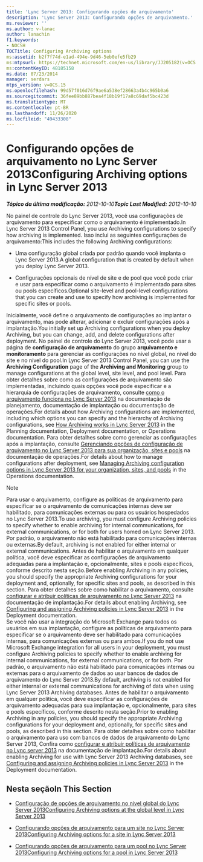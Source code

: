 ```yaml
---
title: 'Lync Server 2013: Configurando opções de arquivamento'
description: 'Lync Server 2013: Configurando opções de arquivamento.'
ms.reviewer: ''
ms.author: v-lanac
author: lanachin
f1.keywords:
- NOCSH
TOCTitle: Configuring Archiving options
ms:assetid: b2f7f74d-e1ad-494e-9d46-5eb0efe5fb29
ms:mtpsurl: https://technet.microsoft.com/en-us/library/JJ205182(v=OCS.15)
ms:contentKeyID: 48185158
ms.date: 07/23/2014
manager: serdars
mtps_version: v=OCS.15
ms.openlocfilehash: 99d57f016d76f9ae6a538ef28663a4b4c965b0a6
ms.sourcegitcommit: 36fee89bb887bea4f18b19f17a8c69daf5bc423d
ms.translationtype: MT
ms.contentlocale: pt-BR
ms.lasthandoff: 11/26/2020
ms.locfileid: "49433308"
---
```

# <a name="configuring-archiving-options-in-lync-server-2013"></a><span data-ttu-id="cc61d-103">Configurando opções de arquivamento no Lync Server 2013</span><span class="sxs-lookup"><span data-stu-id="cc61d-103">Configuring Archiving options in Lync Server 2013</span></span>

<div data-xmlns="http://www.w3.org/1999/xhtml">

<div class="topic" data-xmlns="http://www.w3.org/1999/xhtml" data-msxsl="urn:schemas-microsoft-com:xslt" data-cs="https://msdn.microsoft.com/">

<div data-asp="https://msdn2.microsoft.com/asp">



</div>

<div id="mainSection">

<div id="mainBody"><span data-ttu-id="cc61d-104">

<span> </span></span><span class="sxs-lookup"><span data-stu-id="cc61d-104">

<span> </span></span></span>

<span data-ttu-id="cc61d-105">_**Tópico da última modificação:** 2012-10-10_</span><span class="sxs-lookup"><span data-stu-id="cc61d-105">_**Topic Last Modified:** 2012-10-10_</span></span>

<span data-ttu-id="cc61d-106">No painel de controle do Lync Server 2013, você usa configurações de arquivamento para especificar como o arquivamento é implementado.</span><span class="sxs-lookup"><span data-stu-id="cc61d-106">In Lync Server 2013 Control Panel, you use Archiving configurations to specify how archiving is implemented.</span></span> <span data-ttu-id="cc61d-107">Isso inclui as seguintes configurações de arquivamento:</span><span class="sxs-lookup"><span data-stu-id="cc61d-107">This includes the following Archiving configurations:</span></span>

  - <span data-ttu-id="cc61d-108">Uma configuração global criada por padrão quando você implanta o Lync Server 2013.</span><span class="sxs-lookup"><span data-stu-id="cc61d-108">A global configuration that is created by default when you deploy Lync Server 2013.</span></span>

  - <span data-ttu-id="cc61d-109">Configurações opcionais de nível de site e de pool que você pode criar e usar para especificar como o arquivamento é implementado para sites ou pools específicos.</span><span class="sxs-lookup"><span data-stu-id="cc61d-109">Optional site-level and pool-level configurations that you can create and use to specify how archiving is implemented for specific sites or pools.</span></span>

<span data-ttu-id="cc61d-110">Inicialmente, você define o arquivamento de configurações ao implantar o arquivamento, mas pode alterar, adicionar e excluir configurações após a implantação.</span><span class="sxs-lookup"><span data-stu-id="cc61d-110">You initially set up Archiving configurations when you deploy Archiving, but you can change, add, and delete configurations after deployment.</span></span> <span data-ttu-id="cc61d-111">No painel de controle do Lync Server 2013, você pode usar a página de **configuração de arquivamento** do grupo **arquivamento e monitoramento** para gerenciar as configurações no nível global, no nível do site e no nível do pool.</span><span class="sxs-lookup"><span data-stu-id="cc61d-111">In Lync Server 2013 Control Panel, you can use the **Archiving Configuration** page of the **Archiving and Monitoring** group to manage configurations at the global level, site level, and pool level.</span></span> <span data-ttu-id="cc61d-112">Para obter detalhes sobre como as configurações de arquivamento são implementadas, incluindo quais opções você pode especificar e a hierarquia de configurações de arquivamento, consulte [como o arquivamento funciona no Lync Server 2013](lync-server-2013-how-archiving-works.md) na documentação de planejamento, documentação de implantação ou documentação de operações.</span><span class="sxs-lookup"><span data-stu-id="cc61d-112">For details about how Archiving configurations are implemented, including which options you can specify and the hierarchy of Archiving configurations, see [How Archiving works in Lync Server 2013](lync-server-2013-how-archiving-works.md) in the Planning documentation, Deployment documentation, or Operations documentation.</span></span> <span data-ttu-id="cc61d-113">Para obter detalhes sobre como gerenciar as configurações após a implantação, consulte [Gerenciando opções de configuração de arquivamento no Lync Server 2013 para sua organização, sites e pools](lync-server-2013-managing-archiving-configuration-options-for-your-organization-sites-and-pools.md) na documentação de operações.</span><span class="sxs-lookup"><span data-stu-id="cc61d-113">For details about how to manage configurations after deployment, see [Managing Archiving configuration options in Lync Server 2013 for your organization, sites, and pools](lync-server-2013-managing-archiving-configuration-options-for-your-organization-sites-and-pools.md) in the Operations documentation.</span></span>

<div>


> [!NOTE]  
> <span data-ttu-id="cc61d-114">Para usar o arquivamento, configure as políticas de arquivamento para especificar se o arquivamento de comunicações internas deve ser habilitado, para comunicações externas ou para os usuários hospedados no Lync Server 2013.</span><span class="sxs-lookup"><span data-stu-id="cc61d-114">To use archiving, you must configure Archiving policies to specify whether to enable archiving for internal communications, for external communications, or for both for users homed on Lync Server 2013.</span></span> <span data-ttu-id="cc61d-115">Por padrão, o arquivamento não está habilitado para comunicações internas ou externas.</span><span class="sxs-lookup"><span data-stu-id="cc61d-115">By default, archiving is not enabled for either internal or external communications.</span></span> <span data-ttu-id="cc61d-116">Antes de habilitar o arquivamento em qualquer política, você deve especificar as configurações de arquivamento adequadas para a implantação e, opcionalmente, sites e pools específicos, conforme descrito nesta seção.</span><span class="sxs-lookup"><span data-stu-id="cc61d-116">Before enabling Archiving in any policies, you should specify the appropriate Archiving configurations for your deployment and, optionally, for specific sites and pools, as described in this section.</span></span> <span data-ttu-id="cc61d-117">Para obter detalhes sobre como habilitar o arquivamento, consulte <A href="lync-server-2013-configuring-and-assigning-archiving-policies.md">configurar e atribuir políticas de arquivamento no Lync Server 2013</A> na documentação de implantação.</span><span class="sxs-lookup"><span data-stu-id="cc61d-117">For details about enabling Archiving, see <A href="lync-server-2013-configuring-and-assigning-archiving-policies.md">Configuring and assigning Archiving policies in Lync Server 2013</A> in the Deployment documentation.</span></span><BR><span data-ttu-id="cc61d-118">Se você não usar a integração do Microsoft Exchange para todos os usuários em sua implantação, configure as políticas de arquivamento para especificar se o arquivamento deve ser habilitado para comunicações internas, para comunicações externas ou para ambos.</span><span class="sxs-lookup"><span data-stu-id="cc61d-118">If you do not use Microsoft Exchange integration for all users in your deployment, you must configure Archiving policies to specify whether to enable archiving for internal communications, for external communications, or for both.</span></span> <span data-ttu-id="cc61d-119">Por padrão, o arquivamento não está habilitado para comunicações internas ou externas para o arquivamento de dados ao usar bancos de dados de arquivamento do Lync Server 2013.</span><span class="sxs-lookup"><span data-stu-id="cc61d-119">By default, archiving is not enabled for either internal or external communications for archiving of data when using Lync Server 2013 Archiving databases.</span></span> <span data-ttu-id="cc61d-120">Antes de habilitar o arquivamento em qualquer política, você deve especificar as configurações de arquivamento adequadas para sua implantação e, opcionalmente, para sites e pools específicos, conforme descrito nesta seção.</span><span class="sxs-lookup"><span data-stu-id="cc61d-120">Prior to enabling Archiving in any policies, you should specify the appropriate Archiving configurations for your deployment and, optionally, for specific sites and pools, as described in this section.</span></span> <span data-ttu-id="cc61d-121">Para obter detalhes sobre como habilitar o arquivamento para uso com bancos de dados de arquivamento do Lync Server 2013, Confira como <A href="lync-server-2013-configuring-and-assigning-archiving-policies.md">configurar e atribuir políticas de arquivamento no Lync server 2013</A> na documentação de implantação.</span><span class="sxs-lookup"><span data-stu-id="cc61d-121">For details about enabling Archiving for use with Lync Server 2013 Archiving databases, see <A href="lync-server-2013-configuring-and-assigning-archiving-policies.md">Configuring and assigning Archiving policies in Lync Server 2013</A> in the Deployment documentation.</span></span>



</div>

<div>

## <a name="in-this-section"></a><span data-ttu-id="cc61d-122">Nesta seção</span><span class="sxs-lookup"><span data-stu-id="cc61d-122">In This Section</span></span>

  - [<span data-ttu-id="cc61d-123">Configuração de opções de arquivamento no nível global do Lync Server 2013</span><span class="sxs-lookup"><span data-stu-id="cc61d-123">Configuring Archiving options at the global level in Lync Server 2013</span></span>](lync-server-2013-configuring-archiving-options-at-the-global-level.md)

  - [<span data-ttu-id="cc61d-124">Configurando opções de arquivamento para um site no Lync Server 2013</span><span class="sxs-lookup"><span data-stu-id="cc61d-124">Configuring Archiving options for a site in Lync Server 2013</span></span>](lync-server-2013-configuring-archiving-options-for-a-site.md)

  - [<span data-ttu-id="cc61d-125">Configurando opções de arquivamento para um pool no Lync Server 2013</span><span class="sxs-lookup"><span data-stu-id="cc61d-125">Configuring Archiving options for a pool in Lync Server 2013</span></span>](lync-server-2013-configuring-archiving-options-for-a-pool.md)

<span data-ttu-id="cc61d-126"></div>

</div>

<span> </span>

</div>

</div>

</span><span class="sxs-lookup"><span data-stu-id="cc61d-126"></div>

</div>

<span> </span>

</div>

</div>

</span></span></div>

